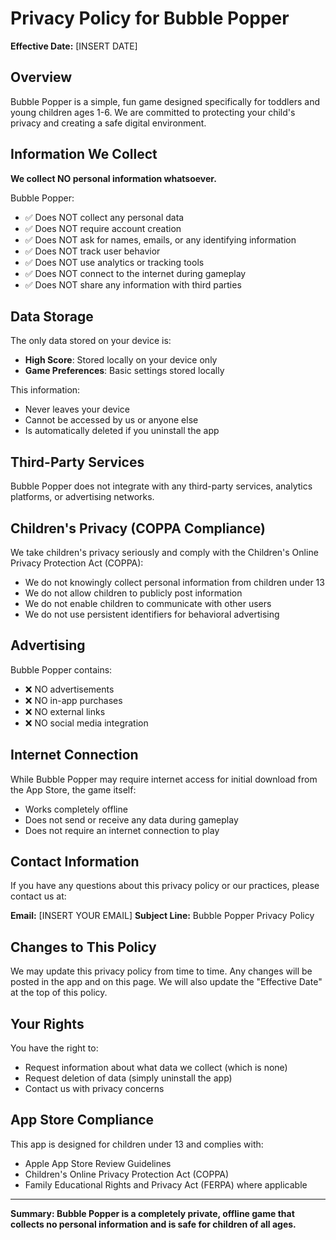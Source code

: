 # Privacy Policy for Bubble Popper

**Effective Date:** [INSERT DATE]

## Overview

Bubble Popper is a simple, fun game designed specifically for toddlers and young children ages 1-6. We are committed to protecting your child's privacy and creating a safe digital environment.

## Information We Collect

**We collect NO personal information whatsoever.**

Bubble Popper:
- ✅ Does NOT collect any personal data
- ✅ Does NOT require account creation
- ✅ Does NOT ask for names, emails, or any identifying information
- ✅ Does NOT track user behavior
- ✅ Does NOT use analytics or tracking tools
- ✅ Does NOT connect to the internet during gameplay
- ✅ Does NOT share any information with third parties

## Data Storage

The only data stored on your device is:
- **High Score**: Stored locally on your device only
- **Game Preferences**: Basic settings stored locally

This information:
- Never leaves your device
- Cannot be accessed by us or anyone else
- Is automatically deleted if you uninstall the app

## Third-Party Services

Bubble Popper does not integrate with any third-party services, analytics platforms, or advertising networks.

## Children's Privacy (COPPA Compliance)

We take children's privacy seriously and comply with the Children's Online Privacy Protection Act (COPPA):

- We do not knowingly collect personal information from children under 13
- We do not allow children to publicly post information
- We do not enable children to communicate with other users
- We do not use persistent identifiers for behavioral advertising

## Advertising

Bubble Popper contains:
- ❌ NO advertisements
- ❌ NO in-app purchases
- ❌ NO external links
- ❌ NO social media integration

## Internet Connection

While Bubble Popper may require internet access for initial download from the App Store, the game itself:
- Works completely offline
- Does not send or receive any data during gameplay
- Does not require an internet connection to play

## Contact Information

If you have any questions about this privacy policy or our practices, please contact us at:

**Email:** [INSERT YOUR EMAIL]
**Subject Line:** Bubble Popper Privacy Policy

## Changes to This Policy

We may update this privacy policy from time to time. Any changes will be posted in the app and on this page. We will also update the "Effective Date" at the top of this policy.

## Your Rights

You have the right to:
- Request information about what data we collect (which is none)
- Request deletion of data (simply uninstall the app)
- Contact us with privacy concerns

## App Store Compliance

This app is designed for children under 13 and complies with:
- Apple App Store Review Guidelines
- Children's Online Privacy Protection Act (COPPA)
- Family Educational Rights and Privacy Act (FERPA) where applicable

---

**Summary: Bubble Popper is a completely private, offline game that collects no personal information and is safe for children of all ages.**